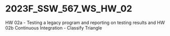 # 2023F_SSW_567_WS_HW_02
HW 02a - Testing a legacy program and reporting on testing results and HW 02b Continuous Integration - Classify Triangle

